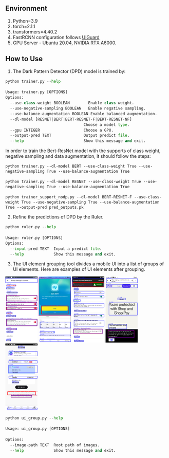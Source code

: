## Environment
 1. Python=3.9 
 2. torch=2.1.1 
 3. transformers=4.40.2 
 4. FastRCNN configuration follows [UIGuard](https://github.com/chenjshnn/UIST23-UIGuard) 
 5. GPU Server - Ubuntu 20.04, NVIDIA RTX A6000.

## How to Use
1. The Dark Pattern Detector (DPD) model is trained by:
 
```python
python trainer.py --help

Usage: trainer.py [OPTIONS]
Options:
  --use-class-weight BOOLEAN      	Enable class weight.
  --use-negative-sampling BOOLEAN 	Enable negative sampling.
  --use-balance-augmentation BOOLEAN Enable balanced augmentation.
  --dl-model [RESNET|BERT|BERT-RESNET-F|BERT-RESNET-NF]
                                  Choose a model type.
  --gpu INTEGER                   Choose a GPU.
  --output-pred TEXT              Output predict file.
  --help                          Show this message and exit.
```
In order to train the Bert-ResNet model with the supports of class weight, negative sampling and data augmentation, it should follow the steps:
```
python trainer.py --dl-model BERT --use-class-weight True --use-negative-sampling True --use-balance-augmentation True

python trainer.py --dl-model RESNET --use-class-weight True --use-negative-sampling True --use-balance-augmentation True

python trainer_support_nodp.py --dl-model BERT-RESNET-F --use-class-weight True --use-negative-sampling True --use-balance-augmentation True --output-pred pred_outputs.pk
```

2. Refine the predictions of DPD by the Ruler.
```python
python ruler.py --help

Usage: ruler.py [OPTIONS]
Options:
  --input-pred TEXT  Input a predict file.
  --help             Show this message and exit.
```

3. The UI element grouping tool divides a mobile UI into a list of groups of UI elements. Here are examples of UI elements after grouping.

<p float="left">
  <img src="imgs/group_au.com.realestate.app1_T3_5.png" width="100" />
  <img src="imgs/group_au.gov.bom.metview_step-261--g0a20-1694639073012.png" width="100" /> 
  <img src="imgs/group_ahapps.controlthescreenorientation_step-85--g0a15-1694519889267.png" width="100" />
  <img src="imgs/group_com.shopify.arrive_T4_7.png" width="100" /> 
  <img src="imgs/group_deezer.android.app1_T5_1.png" width="100" />
</p>

```python
python ui_group.py --help

Usage: ui_group.py [OPTIONS]

Options:
  --image-path TEXT  Root path of images.
  --help             Show this message and exit.
```
